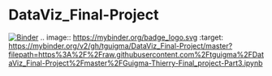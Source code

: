 # DataViz_Final-Project
[![Binder](https://mybinder.org/badge_logo.svg)](https://mybinder.org/v2/gh/tguigma/DataViz_Final-Project/master?filepath=https%3A%2F%2Fraw.githubusercontent.com%2Ftguigma%2FDataViz_Final-Project%2Fmaster%2FGuigma-Thierry-Final_project-Part3.ipynb)
.. image:: https://mybinder.org/badge_logo.svg
 :target: https://mybinder.org/v2/gh/tguigma/DataViz_Final-Project/master?filepath=https%3A%2F%2Fraw.githubusercontent.com%2Ftguigma%2FDataViz_Final-Project%2Fmaster%2FGuigma-Thierry-Final_project-Part3.ipynb
